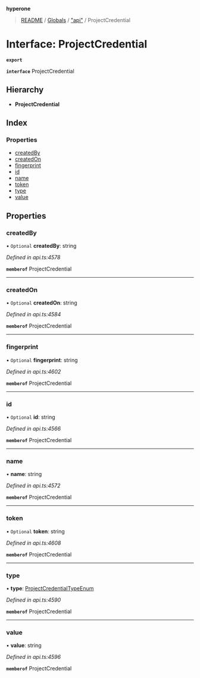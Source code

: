 **hyperone**

> [README](../README.md) / [Globals](../globals.md) / ["api"](../modules/_api_.md) / ProjectCredential

# Interface: ProjectCredential

**`export`** 

**`interface`** ProjectCredential

## Hierarchy

* **ProjectCredential**

## Index

### Properties

* [createdBy](_api_.projectcredential.md#createdby)
* [createdOn](_api_.projectcredential.md#createdon)
* [fingerprint](_api_.projectcredential.md#fingerprint)
* [id](_api_.projectcredential.md#id)
* [name](_api_.projectcredential.md#name)
* [token](_api_.projectcredential.md#token)
* [type](_api_.projectcredential.md#type)
* [value](_api_.projectcredential.md#value)

## Properties

### createdBy

• `Optional` **createdBy**: string

*Defined in api.ts:4578*

**`memberof`** ProjectCredential

___

### createdOn

• `Optional` **createdOn**: string

*Defined in api.ts:4584*

**`memberof`** ProjectCredential

___

### fingerprint

• `Optional` **fingerprint**: string

*Defined in api.ts:4602*

**`memberof`** ProjectCredential

___

### id

• `Optional` **id**: string

*Defined in api.ts:4566*

**`memberof`** ProjectCredential

___

### name

•  **name**: string

*Defined in api.ts:4572*

**`memberof`** ProjectCredential

___

### token

• `Optional` **token**: string

*Defined in api.ts:4608*

**`memberof`** ProjectCredential

___

### type

•  **type**: [ProjectCredentialTypeEnum](../enums/_api_.projectcredentialtypeenum.md)

*Defined in api.ts:4590*

**`memberof`** ProjectCredential

___

### value

•  **value**: string

*Defined in api.ts:4596*

**`memberof`** ProjectCredential
